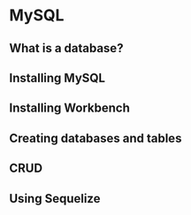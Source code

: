 # MySQL

## What is a database?
## Installing MySQL
## Installing Workbench
## Creating databases and tables
## CRUD
## Using Sequelize